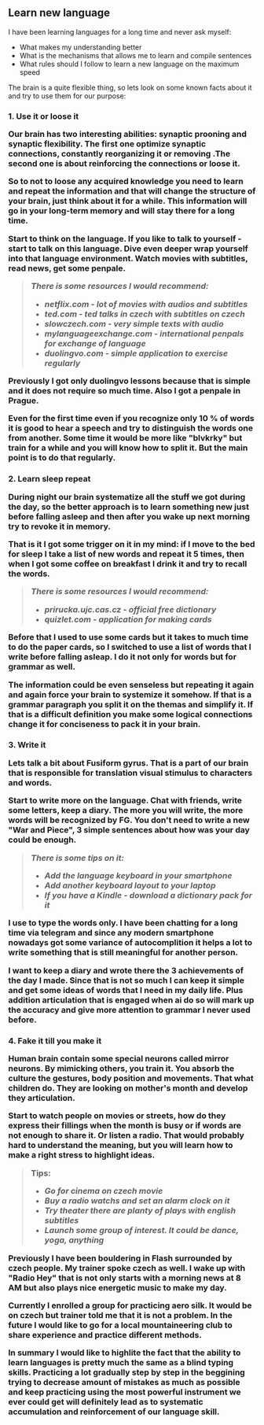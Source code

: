 Learn new language
----------------------------------------------------------------------
I have been learning languages for a long time and never ask myself: 
- What makes my understanding better
- What is the mechanisms that allows me to learn and compile sentences
- What rules should I follow to learn a new language on the maximum 
speed

The brain is a quite flexible thing, 
so lets look on some known facts about it and try to use them for our 
purpose:

<H3>1. Use it or loose it

Our brain has two interesting abilities: synaptic prooning and 
synaptic flexibility. The first one optimize synaptic connections,
constantly reorganizing it or removing .The second one is about 
reinforcing the connections or loose it.
    
So to not to loose any acquired knowledge you need to learn and repeat
the information and that will change the structure of your brain,
just think about it for a while. This information will go in your 
long-term memory and will stay there for a long time.

Start to think on the language. If you like to talk to yourself - start
to talk on this language. Dive even deeper wrap yourself into that 
language environment. Watch movies with subtitles, read news,
get some penpale.

> _There is some resources I would recommend:_
> - _netflix.com - lot of movies with audios and subtitles_
> - _ted.com - ted talks in czech with subtitles on czech_
> - _slowczech.com - very simple texts with audio_
> - _mylanguageexchange.com - international penpals for exchange of language_ 
> - _duolingvo.com - simple application to exercise regularly_

Previously I got only duolingvo lessons because that is simple 
and it does not require so much time. Also I got a penpale in Prague.

Even for the first time even if you recognize only 10 % of words 
it is good to hear a speech and try to distinguish the words one 
from another. Some time it would be more like "blvkrky" but train 
for a while and you will know how to split it. But the main point is to
do that regularly.

<H3>2. Learn sleep repeat

During night our brain systematize all the stuff we got during the day,
so the better approach is to learn something new just before falling 
asleep and then after you wake up next morning try to revoke it in memory.

That is it I got some trigger on it in my mind: if I move to the bed
for sleep I take a list of new words and repeat it 5 times,
then when I got some coffee on breakfast I drink it and try to recall 
the words.

> _There is some resources I would recommend:_
>- _prirucka.ujc.cas.cz - official free dictionary_
>- _quizlet.com - application for making cards_

Before that I used to use some cards but it takes to much time 
to do the paper cards, so I switched to use a list of words that I write 
before falling asleap. I do it not only for words but for grammar as well.

The information could be even senseless but repeating it again and again
force your brain to systemize it somehow. If that is a
grammar paragraph you split it on the themas and simplify it. If that is
a difficult definition you make some logical 
connections change it for conciseness to pack it in your brain.

<H3>3. Write it

Lets talk a bit about Fusiform gyrus. That is a part of our brain that
is responsible for translation visual stimulus to characters and words.
    
Start to write more on the language. Chat with friends, write some letters,
keep a diary. The more you will write, the more words will be recognized 
by FG. You don't need to write a new "War and Piece", 3 simple 
sentences about how was your day could be enough.
    
> _There is some tips on it:_
>- _Add the language keyboard in your smartphone_
>- _Add another keyboard layout to your laptop_
>- _If you have a Kindle - download a dictionary pack for it_
    
I use to type the words only. I have been chatting for a long time
via telegram and since any modern smartphone nowadays got some
variance of autocomplition it helps a lot to write something
that is still meaningful for another person. 
    
I want to keep a diary and wrote there the 3 achievements of 
the day I made. Since that is not so much I can keep it simple and 
get some ideas of words that I need in my daily life. 
Plus addition articulation that is engaged when ai do so will mark up the 
accuracy and give more attention to grammar I never used before.
        
<H3>4. Fake it till you make it

Human brain contain some special neurons called mirror neurons. 
By mimicking others, you train it. You absorb the culture 
the gestures, body position and movements. 
That what children do. They are looking on mother's month and
develop they articulation.
 
 Start to watch people on movies or streets, how do they express
 their fillings when the month is busy or if words are not 
 enough to share it. Or listen a radio. That would probably 
 hard to understand the meaning, but you will learn how
 to make a right stress to highlight ideas.
 
 > Tips:
 > - _Go for cinema on czech movie_
 > - _Buy a radio watchs and set an alarm clock on it_
 > - _Try theater there are planty of plays with english subtitles_
 > - _Launch some group of interest. It could be dance, yoga, anything_
    
 Previously I have been bouldering in Flash surrounded
 by czech people. My trainer spoke czech as well. 
 I wake up with "Radio Hey" that is not only starts with a 
 morning news at 8 AM but also plays nice energetic music to make my day.
 
 Currently I enrolled a group for practicing aero silk. It would
 be on czech but trainer told me that it is not a problem. In the future 
 I would like to go for a local mountaineering club to share
  experience and practice different methods.
 
 In summary I would like to highlite the fact that the ability 
 to learn languages is pretty much the same as a blind typing skills.
 Practicing a lot gradually step by step in the beggining
 trying to  decrease amount of mistakes as much as
 possible and keep practicing using the most powerful instrument 
 we ever could get will definitely lead as to systematic accumulation 
 and reinforcement of our language skill. 
     
 
 

    
 
    
    
    
     





    
    
    


